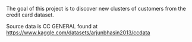 The goal of this project is to discover new clusters of customers from the credit card dataset.

Source data is CC GENERAL found at https://www.kaggle.com/datasets/arjunbhasin2013/ccdata
